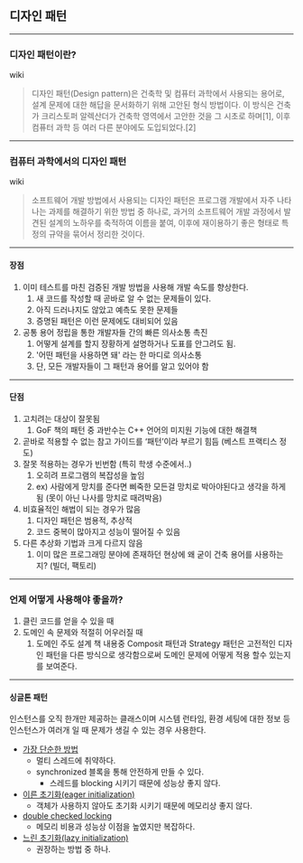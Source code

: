 ## 디자인 패턴

---

### 디자인 패턴이란?


wiki
> 디자인 패턴(Design pattern)은 건축학 및 컴퓨터 과학에서 사용되는 용어로, 설계 문제에 대한 해답을 문서화하기 위해 고안된 형식 방법이다. 이 방식은 건축가 크리스토퍼 알렉산더가 건축학 영역에서 고안한 것을 그 시초로 하며[1], 이후 컴퓨터 과학 등 여러 다른 분야에도 도입되었다.[2]

---

### 컴퓨터 과학에서의 디자인 패턴


wiki
> 소프트웨어 개발 방법에서 사용되는 디자인 패턴은 프로그램 개발에서 자주 나타나는 과제를 해결하기 위한 방법 중 하나로, 과거의 소프트웨어 개발 과정에서 발견된 설계의 노하우를 축적하여 이름을 붙여, 이후에 재이용하기 좋은 형태로 특정의 규약을 묶어서 정리한 것이다.

---

#### 장점


1. 이미 테스트를 마친 검증된 개발 방법을 사용해 개발 속도를 향상한다.
   1. 새 코드를 작성할 때 곧바로 알 수 없는 문제들이 있다.
   2. 아직 드러나지도 않았고 예측도 못한 문제들
   3. 증명된 패턴은 이런 문제에도 대비되어 있음
2. 공통 용어 정립을 통한 개발자들 간의 빠른 의사소통 촉진
   1. 어떻게 설계를 할지 장황하게 설명하거나 도표를 안그려도 됨.
   2. '어떤 패턴을 사용하면 돼' 라는 한 마디로 의사소통
   3. 단, 모든 개발자들이 그 패턴과 용어를 알고 있어야 함
---

#### 단점


1. 고치려는 대상이 잘못됨
    1. GoF 책의 패턴 중 과반수는 C++ 언어의 미지원 기능에 대한 해결책
2. 곧바로 적용할 수 없는 참고 가이드를 ‘패턴’이라 부르기 힘듬 (베스트 프랙티스 정도)
3. 잘못 적용하는 경우가 빈번함 (특히 학생 수준에서..)
    1. 오히려 프로그램의 복잡성을 높임
    2. ex) 사람에게 망치를 준다면 삐죽한 모든걸 망치로 박아야된다고 생각을 하게 됨 (못이 아닌 나사를 망치로 때려박음)
4. 비효율적인 해법이 되는 경우가 많음
    1. 디자인 패턴은 범용적, 추상적
    2. 코드 중복이 많아지고 성능이 떨어질 수 있음
5. 다른 추상화 기법과 크게 다르지 않음
    1. 이미 많은 프로그래밍 분야에 존재하던 현상에 왜 굳이 건축 용어를 사용하는지? (빌더, 팩토리)

---

### 언제 어떻게 사용해야 좋을까?


1. 클린 코드를 얻을 수 있을 때
2. 도메인 속 문제와 적절히 어우러질 때 
   1. 도메인 주도 설계 책 내용중 Composit 패턴과 Strategy 패턴은 고전적인 디자인 패턴을 다른 방식으로 생각함으로써 도메인 문제에 어떻게 적용 할수 있는지를 보여준다.

---

#### 싱글톤 패턴

인스턴스를 오직 한개만 제공하는 클래스이며 시스템 런타임, 환경 세팅에 대한 정보 등 인스턴스가 여러개 일 때 문제가 생길 수 있는 경우 사용한다.


- [가장 단순한 방법](./_1_singleton/Settings_1.java)
  - 멀티 스레드에 취약하다.
  - synchronized 블록을 통해 안전하게 만들 수 있다.
    - 스레드를 blocking 시키기 때문에 성능상 좋지 않다. 
- [이른 초기화(eager initialization)](./_1_singleton/Settings_2.java)
  - 객체가 사용하지 않아도 초기화 시키기 때문에 메모리상 좋지 않다.
- [double checked locking](./_1_singleton/Settings_3.java)
  - 메모리 비용과 성능상 이점을 높였지만 복잡하다.
- [느린 초기화(lazy initialization)](./_1_singleton/Settings_4.java)
  - 권장하는 방법 중 하나.